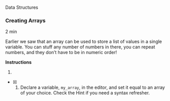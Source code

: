 Data Structures

### Creating Arrays

2 min

Earlier we saw that an array can be used to store a list of values in a single variable. You can stuff any number of numbers in there, you can repeat numbers, and they don’t have to be in numeric order!

**Instructions**

1. 
    
   - [x] 1. Declare a variable, `my_array`, in the editor, and set it equal to an array of your choice. Check the Hint if you need a syntax refresher.